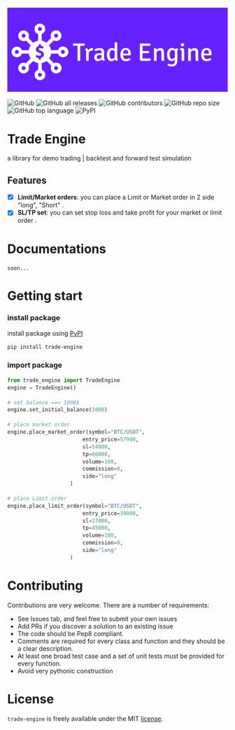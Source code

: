 
![Alt text](logo.png)

![GitHub](https://img.shields.io/github/license/xibalbas/trade-engine)
![GitHub all releases](https://img.shields.io/github/downloads/xibalbas/trade-engine/total)
![GitHub contributors](https://img.shields.io/github/contributors/xibalbas/trade-engine)
![GitHub repo size](https://img.shields.io/github/repo-size/xibalbas/trade-engine)
![GitHub top language](https://img.shields.io/github/languages/top/xibalbas/trade-engine)
![PyPI](https://img.shields.io/pypi/v/trade-engine)
# Trade Engine

a library for demo trading | backtest and forward test simulation

## Features
- [x] **Limit/Market orders**: you can place a Limit or Market order in 2 side "long", "Short" .
- [x] **SL/TP set**: you can set stop loss and take profit for your market or limit order .

# Documentations
    soon...

# Getting start

### install package
install package using [PyPI](https://pypi.org/project/trade-engine/)
```bash
pip install trade-engine
```
### import package 
```python
from trade_engine import TradeEngine
engine = TradeEngine()

# set balance ==> 1000$
engine.set_initial_balance(1000)

# place market order
engine.place_market_order(symbol="BTC/USDT",
                        entry_price=57900,
                        sl=54000,
                        tp=66000,
                        volume=100,
                        commission=0,
                        side="long"
                    )

# place Limit order
engine.place_limit_order(symbol="BTC/USDT",
                        entry_price=30000,
                        sl=27000,
                        tp=45000,
                        volume=100,
                        commission=0,
                        side="long"
                    )

```

# Contributing
Contributions are very welcome. There are a number of requirements:
* See Issues tab, and feel free to submit your own issues
* Add PRs if you discover a solution to an existing issue
* The code should be Pep8 compliant.
* Comments are required for every class and function and they should be a clear description.
* At least one broad test case and a set of unit tests must be provided for every function.
* Avoid very pythonic construction

# License
`trade-engine` is freely available under the MIT [license](https://github.com/xibalbas/trade-engine/blob/master/LICENSE).